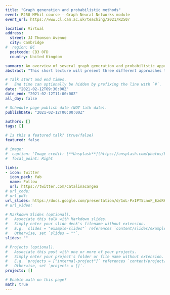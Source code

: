 ```yaml
---
title: "Graph generation and probabilistic methods"
event: R250 MPhil course - Graph Neural Networks module
event_url: https://www.cl.cam.ac.uk/teaching/2021/R250/

location: Virtual
address:
  street: JJ Thomson Avenue
  city: Cambridge
#  region: BC
  postcode: CB3 0FD
  country: United Kingdom

summary: An overview of several graph generation and probabilistic approaches, part of the R250 MPhil course at the Cambridge CS department.
abstract: "This short lecture will present three different approaches to graph generation from the ML literature, using a variety of techniques based on deep learning and probabilistic building blocks. We will then cover the motivation for incorporating uncertainty when making predictions and briefly discuss a novel approach to learning graph representations that achieves this."

# Talk start and end times.
#   End time can optionally be hidden by prefixing the line with `#`.
date: "2021-02-12T09:30:00Z"
date_end: "2021-02-12T11:00:00Z"
all_day: false

# Schedule page publish date (NOT talk date).
publishDate: "2021-02-12T00:00:00Z"

authors: []
tags: []

# Is this a featured talk? (true/false)
featured: false

# image:
#  caption: 'Image credit: [**Unsplash**](https://unsplash.com/photos/bzdhc5b3Bxs)'
#  focal_point: Right

links:
- icon: twitter
  icon_pack: fab
  name: Follow
  url: https://twitter.com/catalinacangea
# url_code: 
# url_pdf: 
url_slides: https://docs.google.com/presentation/d/1oL-PxIPT5LnoF_EzdRKjCBQD_x0aOKLHtIK0LvMLKkA/
# url_video: 

# Markdown Slides (optional).
#   Associate this talk with Markdown slides.
#   Simply enter your slide deck's filename without extension.
#   E.g. `slides = "example-slides"` references `content/slides/example-slides.md`.
#   Otherwise, set `slides = ""`.
slides: ""

# Projects (optional).
#   Associate this post with one or more of your projects.
#   Simply enter your project's folder or file name without extension.
#   E.g. `projects = ["internal-project"]` references `content/project/deep-learning/index.md`.
#   Otherwise, set `projects = []`.
projects: []

# Enable math on this page?
math: true
---
```


